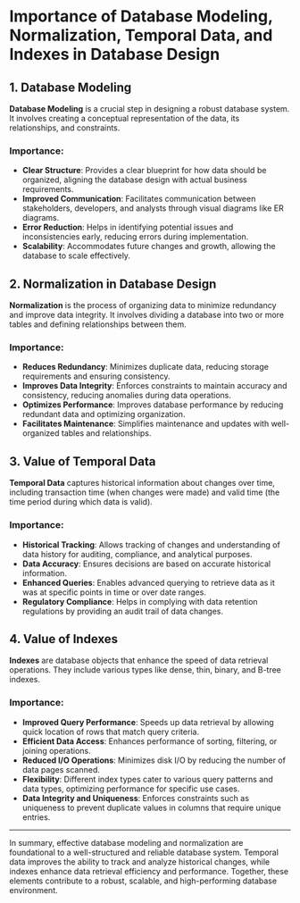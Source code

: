 # Importance of Database Modeling, Normalization, Temporal Data, and Indexes in Database Design

## 1. Database Modeling

**Database Modeling** is a crucial step in designing a robust database system. It involves creating a conceptual representation of the data, its relationships, and constraints.

### Importance:

- **Clear Structure**: Provides a clear blueprint for how data should be organized, aligning the database design with actual business requirements.
- **Improved Communication**: Facilitates communication between stakeholders, developers, and analysts through visual diagrams like ER diagrams.
- **Error Reduction**: Helps in identifying potential issues and inconsistencies early, reducing errors during implementation.
- **Scalability**: Accommodates future changes and growth, allowing the database to scale effectively.

## 2. Normalization in Database Design

**Normalization** is the process of organizing data to minimize redundancy and improve data integrity. It involves dividing a database into two or more tables and defining relationships between them.

### Importance:

- **Reduces Redundancy**: Minimizes duplicate data, reducing storage requirements and ensuring consistency.
- **Improves Data Integrity**: Enforces constraints to maintain accuracy and consistency, reducing anomalies during data operations.
- **Optimizes Performance**: Improves database performance by reducing redundant data and optimizing organization.
- **Facilitates Maintenance**: Simplifies maintenance and updates with well-organized tables and relationships.

## 3. Value of Temporal Data

**Temporal Data** captures historical information about changes over time, including transaction time (when changes were made) and valid time (the time period during which data is valid).

### Importance:

- **Historical Tracking**: Allows tracking of changes and understanding of data history for auditing, compliance, and analytical purposes.
- **Data Accuracy**: Ensures decisions are based on accurate historical information.
- **Enhanced Queries**: Enables advanced querying to retrieve data as it was at specific points in time or over date ranges.
- **Regulatory Compliance**: Helps in complying with data retention regulations by providing an audit trail of data changes.

## 4. Value of Indexes

**Indexes** are database objects that enhance the speed of data retrieval operations. They include various types like dense, thin, binary, and B-tree indexes.

### Importance:

- **Improved Query Performance**: Speeds up data retrieval by allowing quick location of rows that match query criteria.
- **Efficient Data Access**: Enhances performance of sorting, filtering, or joining operations.
- **Reduced I/O Operations**: Minimizes disk I/O by reducing the number of data pages scanned.
- **Flexibility**: Different index types cater to various query patterns and data types, optimizing performance for specific use cases.
- **Data Integrity and Uniqueness**: Enforces constraints such as uniqueness to prevent duplicate values in columns that require unique entries.

---

In summary, effective database modeling and normalization are foundational to a well-structured and reliable database system. Temporal data improves the ability to track and analyze historical changes, while indexes enhance data retrieval efficiency and performance. Together, these elements contribute to a robust, scalable, and high-performing database environment.

